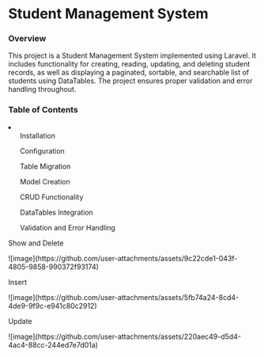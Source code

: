 <h1>Student Management System</h1>
<h3>Overview</h3>
<p>
    This project is a Student Management System implemented using Laravel. It includes functionality for creating, reading, updating, and deleting student records, as well as displaying a paginated, sortable, and searchable list of students using DataTables. The project ensures proper validation and error handling throughout.
</p>
<h3>Table of Contents</h3>
<li>
<ul>Installation</ul>
<ul>Configuration</ul>
<ul>Table Migration</ul>
<ul>Model Creation</ul>
<ul>CRUD Functionality</ul>
<ul>DataTables Integration</ul>
<ul>Validation and Error Handling</ul>
</li>

<p>Show and Delete</p>
![image](https://github.com/user-attachments/assets/9c22cde1-043f-4805-9858-990372f93174)

<p>Insert</p>
![image](https://github.com/user-attachments/assets/5fb74a24-8cd4-4de9-9f9c-e941c80c2912)

<p>Update</p>
![image](https://github.com/user-attachments/assets/220aec49-d5d4-4ac4-88cc-244ed7e7d01a)




